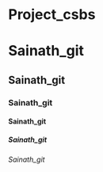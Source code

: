 # Project_csbs
<h1>Sainath_git</h1>
<h2>Sainath_git</h2>
<h3>Sainath_git</h3>
<h4>Sainath_git</h4>
<h5>Sainath_git</h5>
<h6>Sainath_git</h6>
